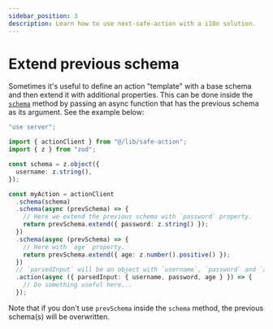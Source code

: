 ```yaml
---
sidebar_position: 3
description: Learn how to use next-safe-action with a i18n solution.
---
```


# Extend previous schema

Sometimes it's useful to define an action "template" with a base schema and then extend it with additional properties. This can be done inside the [`schema`](/docs/safe-action-client/instance-methods#schema) method by passing an async function that has the previous schema as its argument. See the example below:

```typescript
"use server";

import { actionClient } from "@/lib/safe-action";
import { z } from "zod";

const schema = z.object({
  username: z.string(),
});

const myAction = actionClient
  .schema(schema)
  .schema(async (prevSchema) => {
    // Here we extend the previous schema with `password` property.
    return prevSchema.extend({ password: z.string() });
  })
  .schema(async (prevSchema) => {
    // Here with `age` property.
    return prevSchema.extend({ age: z.number().positive() });
  })
  // `parsedInput` will be an object with `username`, `password` and `age` properties.
  .action(async ({ parsedInput: { username, password, age } }) => { 
    // Do something useful here...
  });
```

Note that if you don't use `prevSchema` inside the `schema` method, the previous schema(s) will be overwritten.